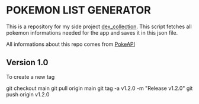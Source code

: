 # POKEMON LIST GENERATOR
This is a repository for my side project [dex_collection](https://github.com/paste94/dex_collection/tree/main/lib). This script fetches all pokemon informations needed for the app and saves it in this json file. 

All informations about this repo comes from [PokeAPI](https://pokeapi.co)

## Version 1.0
To create a new tag

git checkout main
git pull origin main
git tag -a v1.2.0 -m "Release v1.2.0"
git push origin v1.2.0
